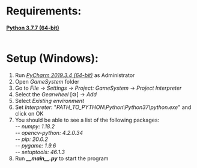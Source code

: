 # **Requirements:**<br>
**<a href="https://www.python.org/downloads/release/python-377/">Python 3.7.7 (64-bit)</a>**<br>
<br>
# **Setup (Windows):**<br>
1. Run _<a href="https://www.jetbrains.com/pycharm/download/other.html">PyCharm 2019.3.4 (64-bit)</a>_ as Administrator<br>
2. Open _GameSystem_ folder<br>
3. Go to _File_ → _Settings_ → _Project: GameSystem_ → _Project Interpreter_<br>
4. Select the _Gearwheel_ [⚙] → _Add_<br>
5. Select _Existing environment_<br>
6. Set _Interpreter_: "_PATH_TO_PYTHON\Python\Python37\python.exe_" and click on OK<br>
7. You should be able to see a list of the following packages:<br>
_-- numpy: 1.18.2<br>
-- opencv-python: 4.2.0.34<br>
-- pip: 20.0.2<br>
-- pygame: 1.9.6<br>
-- setuptools: 46.1.3<br>_
7. Run **_\_\_main\_\_.py_** to start the program<br>
